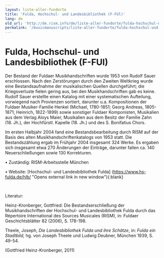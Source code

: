 ```yaml
---
layout: liste-aller-fundorte
title: 'Fulda, Hochschul- und Landesbibliothek (F-FUl)'
lang: de
old_url: 'http://de.rism.info/de/liste-aller-fundorte/fulda-hochschul-und-landesbibliothek-d-ful.html'
permalink: '/musicmanuscripts/liste-aller-fundorte/fulda-hochschul-und-landesbibliothek-d-ful.html'
---
```



# Fulda, Hochschul- und Landesbibliothek (F-FUl)

Der Bestand der Fuldaer Musikhandschriften wurde 1953 von Rudolf Sauer erschlossen. Nach den Zerstörungen durch den Zweiten Weltkrieg wurde eine Bestandsaufnahme der musikalischen Quellen durchgeführt; die Kriegsverluste fielen gering aus, bei den Musikhandschriften gab es keine. Rudolf Sauer erstellte einen Katalog mit einer systematischen Aufteilung, vorwiegend nach Provienzen sortiert, darunter u.a. Kompositionen der Fuldaer Musiker-Familie Henkel (Michael, 1780-1851; Georg Andreas, 1805-1871; Heinrich, 1822-1899) sowie sonstiger Fuldaer Komponisten, Musikalien aus dem Verlag Aloys Maier, Musikalien aus dem Besitz der Familie Zahn (18. Jh.), der Hochfürstl. Kapelle (18. Jh.) und des S. Bonifatius Chors.

Im ersten Halbjahr 2004 fand eine Bestandsbearbeitung durch RISM auf der Basis des alten Musikhandschriftenkatalogs von 1953 statt. Die Bestandszählung ergab im Frühjahr 2004 insgesamt 324 Werke. Es ergaben sich insgesamt etwa 270 Änderungen der Einträge, darunter fallen ca. 140 Neuerschließungen sowie 130 Korrekturen.

• Zuständig: RISM-Arbeitsstelle München

• Website: [Hochschul- und Landesbibliothek Fulda] (https://www.hs-fulda.de/hlb/ "Opens external link in new window"){:blank}

&nbsp;

Literatur: 

Heinz-Kronberger, Gottfried: Die Bestandserschließung der Musikhandschriften der Hochschul- und Landesbibliothek Fulda durch das Répertoire International des Sources Musicales (RISM), in: Fuldaer Geschichtsblätter 82 (2006), S. 178-198.

Theele, Joseph, _Die Landesbibliothek Fulda und ihre Schätze_, in: _Fulda ein Stadtbild,_ hg. von Joseph Theele und Ludwig Deubner, München 1939, S. 49-54. 

(Gottfried Heinz-Kronberger, 2011)


